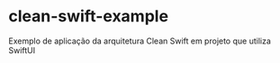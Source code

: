 # clean-swift-example
Exemplo de aplicação da arquitetura Clean Swift em projeto que utiliza SwiftUI
